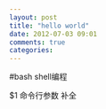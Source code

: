 ```yaml
---
layout: post
title: "hello world"
date: 2012-07-03 09:01
comments: true
categories: 
---
```


#bash shell编程

$1 命令行参数
 补全
